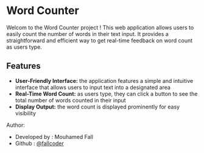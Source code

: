 # Word Counter
Welcom to the Word Counter project ! This web application allows users to easily count the number of words in their text input. It provides a straightforward and efficient way to get real-time feedback on word count as users type.

## Features
* **User-Friendly Interface:** the application features a simple and intuitive interface that allows users to input text into a designated area
* **Real-Time Word Count:** as users type, they can click a button to see the total number of words counted in their input
* **Display Output:** the word count is displayed prominently for easy visibility

Author:
* Developed by : Mouhamed Fall
* Github : [@fallcoder](https://github.com/fallcoder)
